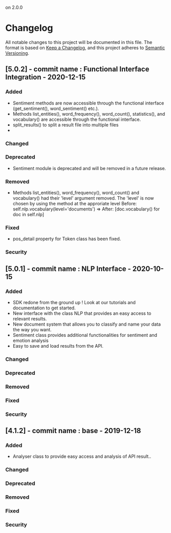 on 2.0.0
# Changelog
All notable changes to this project will be documented in this file.
The format is based on [Keep a Changelog](https://keepachangelog.com/fr/1.0.0/),
and this project adheres to [Semantic Versioning](https://semver.org/spec/v2.0.0.html).

## [5.0.2] - commit name : Functional Interface Integration - 2020-12-15
### Added
- Sentiment methods are now accessible through the functional interface (get_sentiment(), word_sentiment() etc.).
- Methods list_entities(), word_frequency(), word_count(), statistics(), and vocabulary() are accessible through the functional interface.
- split_results() to split a result file into multiple files
-
### Changed
### Deprecated
- Sentiment module is deprecated and will be removed in a future release.
### Removed
- Methods list_entities(), word_frequency(), word_count() and vocabulary() had their 'level' argument removed.
The 'level' is now chosen by using the method at the approriate level 
Before: self.nlp.vocabulary(level='documents') => After: [doc.vocabulary() for doc in self.nlp]
### Fixed
- pos_detail property for Token class has been fixed.
### Security

## [5.0.1] - commit name : NLP Interface - 2020-10-15
### Added
- SDK redone from the ground up ! Look at our tutorials and documentation to get started.
- New interface with the class NLP that provides an easy access to relevant results.
- New document system that allows you to classify and name your data the way you want.
- Sentiment class provides additional functionalities for sentiment and emotion analysis
- Easy to save and load results from the API.

### Changed
### Deprecated
### Removed
### Fixed
### Security

## [4.1.2] - commit name : base - 2019-12-18
### Added
- Analyser class to provide easy access and analysis of API result..
### Changed
### Deprecated
### Removed
### Fixed
### Security


